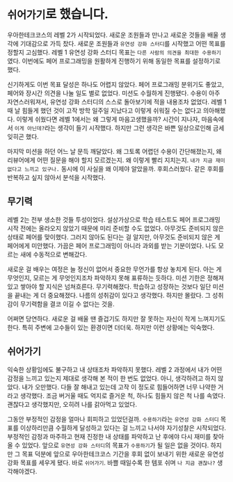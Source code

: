 # `쉬어가기`로 했습니다.

우아한테크코스의 레벨 2가 시작되었다. 새로운 조원들과 만나고 새로운 것들을 배울 생각에 기대감으로 가득 찼다. 새로운 조원들과 `유연성 강화 스터디`를 시작했고 어떤 목표를 정할지 고심했다. 레벨 1 유연성 강화 스터디 목표는 `다른 사람의 의견을 최대한 수용하기`였다. 이번에도 페어 프로그래밍을 원활하게 진행하기 위해 동일한 목표를 설정하기로 했다.

신기하게도 이번 목표 달성은 하나도 어렵지 않았다. 페어 프로그래밍 분위기도 좋았고, 페어와 장시간 의견을 나눌 일도 별로 없었다. 미션도 수월하게 진행됐다. 수용이 아주 자연스러워져서, 유연성 강화 스터디의 스스로 돌아보기에 적을 내용조차 없었다. 레벨 1 때 날 힘들게 했던 것이 고작 방학 일주일 지났다고 이렇게 쉬워질 수는 없다고 의아해했다. 이렇게 쉬웠다면 레벨 1에서는 왜 그렇게 마음고생했을까? 시간이 지나자, 마음속에서 `이게 아닌데?`라는 생각이 들기 시작했다. 하지만 그런 생각은 바쁜 일상으로인해 금세 잊히곤 했다.

마지막 미션을 하던 어느 날 문득 깨달았다. 왜 그토록 어렵던 수용이 간단해졌는지, 왜 리뷰어에게 어떤 질문을 해야 할지 모르겠는지. 왜 이렇게 빨리 지치는지. `내가 지금 재미없다고 느끼고 있구나.` 동시에 이 사실을 왜 이제야 알았을까. 후회스러웠다. 같은 후회를 반복하고 싶지 않아서 분석을 시작했다.

## 무기력

레벨 2는 전부 생소한 것들 투성이었다. 설상가상으로 학습 테스트도 페어 프로그래밍 시작 전에는 올라오지 않았기 때문에 미리 준비할 수도 없었다. 아무것도 준비되지 않은 상태로 페어를 맞이했다. 그러지 않아도 된다는 걸 알지만, 아무것도 준비되지 않은 게 페어에게 미안했다. 가끔은 페어 프로그래밍이 아니라 과외를 받는 기분이었다. 나도 모르는 새에 수동적으로 변해갔다.

새로운 걸 배우는 여정은 늘 정신이 없어서 중요한 무언가를 항상 놓치게 된다. 아는 게 무엇인지, 모르는 게 무엇인지조차 파악하지 못해 표류하는 듯하다. 미션 기한은 정해져 있고 쌓아야 할 지식은 넘쳐흐른다. 무기력해졌다. 학습하고 성장하는 것보다 일단 미션을 끝내는 게 더 중요해졌다. 나름의 성취감이 있다고 생각했다. 하지만 몰랐다. 그 성취감이 무기력함을 결코 이길 수 없다는 것을.

어쩌면 당연하다. 새로운 걸 배울 땐 즐겁기도 하지만 잘 못하는 자신이 작게 느껴지기도 한다. 특히 주변에 고수들이 있는 환경이면 더더욱. 하지만 이런 상황에는 익숙했다.

## 쉬어가기

익숙한 상황임에도 불구하고 내 상태조차 파악하지 못했다. 레벨 2 과정에서 내가 어떤 감정을 느끼고 있는지 제대로 생각해 본 적이 한 번도 없었다. 아니, 생각하려고 하지 않았다. 내가 오만했다. 다들 잘 해내고 있는데 고작 이 정도로 힘들어하면 너무 나약한 거라고 생각했다. 조금 버거울 때도 억지로 즐거운 척, 하나도 힘들지 않은 척 나를 속였다. 괜찮다고 생각했지만, 오히려 나를 갉아먹고 있었다.

그동안 부정적인 감정을 얼마나 회피하고 있었던걸까. `수용하기`라는 `유연성 강화 스터디` 목표를 이상하리만큼 수월하게 달성하고 있다는 걸 느끼고 나서야 자기성찰은 시작되었다. 부정적인 감정과 마주하고 현재 진정한 내 상태를 파악하고 난 후에야 다시 재미를 찾아올 수 있었다. 앞으로 `유연성 강화 스터디`의 목표가 `수용하기`가 될 일은 없을 것이다. 하지만 그 목표 덕분에 앞으로 우아한테크코스 기간을 후회 없이 보내기 위한 새로운 유연성 강화 목표를 세우게 됐다. 바로 `쉬어가기`. 바쁠 때일수록 한 템포 쉬며 `나 지금 괜찮나?` 생각해야겠다.

